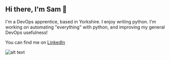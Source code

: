 ## Hi there, I'm Sam 👋
I'm a DevOps apprentice, based in Yorkshire.
I enjoy writing python. I'm working on automating "everything"
with python, and improving my general DevOps usefulness!

You can find me on [LinkedIn](https://www.linkedin.com/in/samuel-roberts-928687267?utm_source=share&utm_campaign=share_via&utm_content=profile&utm_medium=ios_app)


![alt text](https://www.codewars.com/users/samdroberts87/badges/large)
